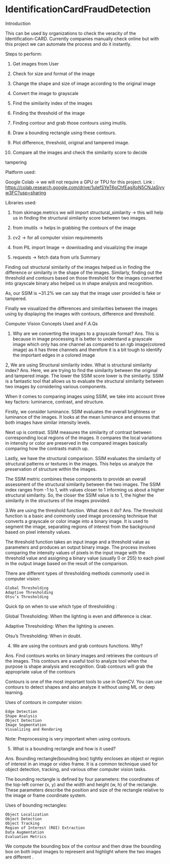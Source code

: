 # IdentificationCardFraudDetection

Introduction

This can be used by organizations to check the veracity of the Identification-CARD. Currently companies manually check online but with this project we can automate the process and do it instantly.

Steps to perform:

1. Get images from User

2. Check for size and format of the image

3. Change the shape and size of image according to the original image

4. Convert the image to grayscale

5. Find the similarity index of the images

6. Finding the threshold of the image

7. Finding contour and grab those contours using imutils.

8. Draw a bounding rectangle using these contours.

9. Plot difference, threshold, original and tampered image.

10. Compare all the images and check the similarity score to decide

tampering

Platform used:

Google Colab -> we will not require a GPU or TPU for this project.
Link :
https://colab.research.google.com/drive/1ulefSYeT6pChfEagXoN5CNJaSiyyw3FC?usp=sharing

Libraries used:

1. from skimage.metrics we will import structural_similarity -> this will help us in finding the structural similarity score between two images.

2. from imutils -> helps in grabbing the contours of the image

3. cv2 -> for all computer vision requirements

4. from PIL import Image -> downloading and visualizing the image

5. requests -> fetch data from urls
Summary

Finding out structural similarity of the images helped us in finding the difference or similarity in the shape of the images. Similarly, finding out the threshold and contours based on those threshold for the images converted into grayscale binary also helped us in shape analysis and recognition.

As, our SSIM is ~31.2% we can say that the image user provided is fake or tampered.

Finally we visualized the differences and similarities between the images using by displaying the images with contours, difference and threshold.

Computer Vision Concepts Used and F.A.Qs

1. Why are we converting the images to a grayscale format?
Ans. This is because in image processing it is better to understand a grayscale image which only has one channel as compared to an rgb image(colored image) as it has three channels and therefore it is a bit tough to identify the important edges in a colored image

2, We are using Structural similarity index. What is structural similarity index?
Ans. Here, we are trying to find the similarity between the original and tampered image. The lower the SSIM score lower is the similarity. SSIM is a fantastic tool that allows us to evaluate the structural similarity between two images by considering various components.

When it comes to comparing images using SSIM, we take into account three key factors: luminance, contrast, and structure.

Firstly, we consider luminance. SSIM evaluates the overall brightness or luminance of the images. It looks at the mean luminance and ensures that both images have similar intensity levels.

Next up is contrast. SSIM measures the similarity of contrast between corresponding local regions of the images. It compares the local variations in intensity or color are preserved in the compared images basically comparing how the contrasts match up.

Lastly, we have the structural comparison. SSIM evaluates the similarity of structural patterns or textures in the images. This helps us analyze the preservation of structure within the images.

The SSIM metric combines these components to provide an overall assessment of the structural similarity between the two images. The SSIM index ranges from -1 to 1, with values closer to 1 informing us about a higher structural similarity. So, the closer the SSIM value is to 1, the higher the similarity in the structures of the images provided.

3.We are using the threshold function. What does it do?
Ans. The threshold function is a basic and commonly used image processing technique that converts a grayscale or color image into a binary image. It is used to segment the image, separating regions of interest from the background based on pixel intensity values.

The threshold function takes an input image and a threshold value as parameters and produces an output binary image. The process involves comparing the intensity values of pixels in the input image with the threshold value and assigning a binary value (usually 0 or 255) to each pixel in the output image based on the result of the comparison.

There are different types of thresholding methods commonly used in computer vision:

    Global Thresholding
    Adaptive Thresholding
    Otsu’s Thresholding

Quick tip on when to use which type of thresholding :

Global Thresholding: When the lighting is even and difference is clear.

Adaptive Thresholding: When the lighting is uneven.

Otsu’s Thresholding: When in doubt.

4. We are using the contours and grab contours functions. Why?

Ans. Find contours works on binary images and retrieves the contours of the images. This contours are a useful tool to analyze tool when the purpose is shape analysis and recognition. Grab contours will grab the appropriate value of the contours

Contours is one of the most important tools to use in OpenCV. You can use contours to detect shapes and also analyze it without using ML or deep learning.

Uses of contours in computer vision:

    Edge Detection
    Shape Analysis
    Object Detection
    Image Segmentation
    Visualizing and Rendering

Note: Preprocessing is very important when using contours.

5. What is a bounding rectangle and how is it used?

Ans. Bounding rectangle(bounding box) tightly encloses an object or region of interest in an image or video frame. It is a common technique used for object detection, tracking, and various other computer vision tasks.

The bounding rectangle is defined by four parameters: the coordinates of the top-left corner (x, y) and the width and height (w, h) of the rectangle. These parameters describe the position and size of the rectangle relative to the image or frame coordinate system.

Uses of bounding rectangles:

    Object Localization
    Object Detection
    Object Tracking
    Region of Interest (ROI) Extraction
    Data Augmentation
    Evaluation Metrics

We compute the bounding box of the contour and then draw the bounding box on both input images to represent and highlight where the two images are different .
